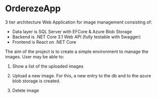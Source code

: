 # OrderezeApp
3 tier architecture Web Application for image management consisting of:

 - Data layer is SQL Server with EFCore & Azure Blob Storage
 - Backend is .NET Core 3.1 Web API (fully testable with Swagger)
 - Frontend is React on .NET Core

The aim of the project is to create a simple environment to manage the images. User may be able to:

1) Show a list of the uploaded images

2) Upload a new image. For this, a new entry to the db and to the azure blob storage is created.

3) Delete image

